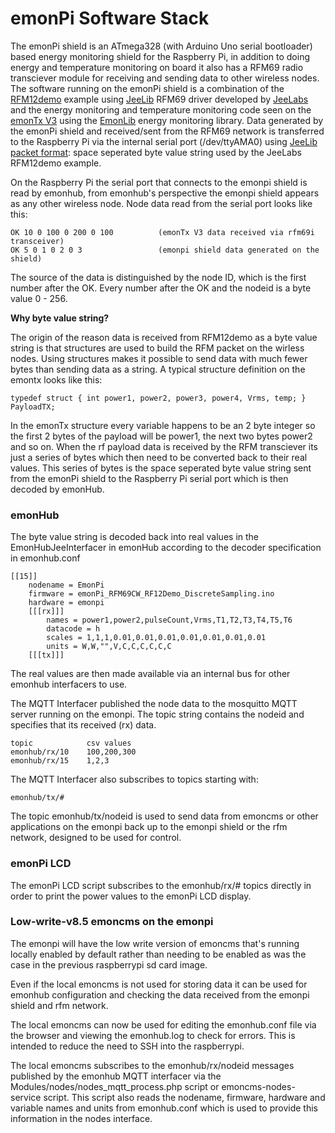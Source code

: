 # emonPi Software Stack

The emonPi shield is an ATmega328 (with Arduino Uno serial bootloader) based energy monitoring shield for the Raspberry Pi, in addition to doing energy and temperature monitoring on board it also has a RFM69 radio transciever module for receiving and sending data to other wireless nodes. The software running on the emonPi shield is a combination of the [RFM12demo](http://jeelabs.net/projects/jeelib/wiki/RF12demo) example using [JeeLib](https://github.com/jcw/jeelib) RFM69 driver developed by [JeeLabs](http://jeelabs.org/) and the energy monitoring and temperature monitoring code seen on the [emonTx V3](https://github.com/openenergymonitor/emonTxFirmware/tree/master/emonTxV3) using the [EmonLib](https://github.com/openenergymonitor/emonlib) energy monitoring library. Data generated by the emonPi shield and received/sent from the RFM69 network is transferred to the Raspberry Pi via the internal serial port (/dev/ttyAMA0) using [JeeLib packet format](http://jeelabs.net/projects/jeelib/wiki/RF12demo#Output-format): space seperated byte value string used by the JeeLabs RFM12demo example.

On the Raspberry Pi the serial port that connects to the emonpi shield is read by emonhub, from emonhub's perspective the emonpi shield appears as any other wireless node. Node data read from the serial port looks like this:

    OK 10 0 100 0 200 0 100          (emonTx V3 data received via rfm69i transceiver)
    OK 5 0 1 0 2 0 3                 (emonpi shield data generated on the shield)

The source of the data is distinguished by the node ID, which is the first number after the OK. Every number after the OK and the nodeid is a byte value 0 - 256.

**Why byte value string?**

The origin of the reason data is received from RFM12demo as a byte value string is that structures are used to build the RFM packet on the wirless nodes. Using structures makes it possible to send data with much fewer bytes than sending data as a string. A typical structure definition on the emontx looks like this:

    typedef struct { int power1, power2, power3, power4, Vrms, temp; } PayloadTX;

In the emonTx structure every variable happens to be an 2 byte integer so the first 2 bytes of the payload will be power1, the next two bytes power2 and so on. When the rf payload data is received by the RFM transciever its just a series of bytes which then need to be converted back to their real values. This series of bytes is the space seperated byte value string sent from the emonPi shield to the Raspberry Pi serial port which is then decoded by emonHub.

### emonHub

The byte value string is decoded back into real values in the EmonHubJeeInterfacer in emonHub according to the decoder specification in emonhub.conf

    [[15]]
        nodename = EmonPi
        firmware = emonPi_RFM69CW_RF12Demo_DiscreteSampling.ino
        hardware = emonpi
        [[[rx]]]
            names = power1,power2,pulseCount,Vrms,T1,T2,T3,T4,T5,T6
            datacode = h
            scales = 1,1,1,0.01,0.01,0.01,0.01,0.01,0.01,0.01
            units = W,W,"",V,C,C,C,C,C,C
        [[[tx]]]
 
The real values are then made available via an internal bus for other emonhub interfacers to use.

The MQTT Interfacer published the node data to the mosquitto MQTT server running on the emonpi. The topic string contains the nodeid and specifies that its received (rx) data.

    topic            csv values
    emonhub/rx/10    100,200,300
    emonhub/rx/15    1,2,3
    
The MQTT Interfacer also subscribes to topics starting with:

    emonhub/tx/#
    
The topic emonhub/tx/nodeid is used to send data from emoncms or other applications on the emonpi back up to the emonpi shield or the rfm network, designed to be used for control.

### emonPi LCD

The emonPi LCD script subscribes to the emonhub/rx/# topics directly in order to print the power values to the emonPi LCD display.

### Low-write-v8.5 emoncms on the emonpi

The emonpi will have the low write version of emoncms that's running locally enabled by default rather than needing to be enabled as was the case in the previous raspberrypi sd card image.

Even if the local emoncms is not used for storing data it can be used for emonhub configuration and checking the data received from the emonpi shield and rfm network.

The local emoncms can now be used for editing the emonhub.conf file via the browser and viewing the emonhub.log to check for errors. This is intended to reduce the need to SSH into the raspberrypi.

The local emoncms subscribes to the emonhub/rx/nodeid messages published by the emonhub MQTT interfacer via the Modules/nodes/nodes_mqtt_process.php script or emoncms-nodes-service script. This script also reads the nodename, firmware, hardware and variable names and units from emonhub.conf which is used to provide this information in the nodes interface.




    






